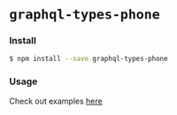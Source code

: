 # `graphql-types-phone`

### Install
```bash
$ npm install --save graphql-types-phone
```

### Usage
Check out examples [here](https://github.com/mfix22/gnt/tree/master/packages/gnt)
